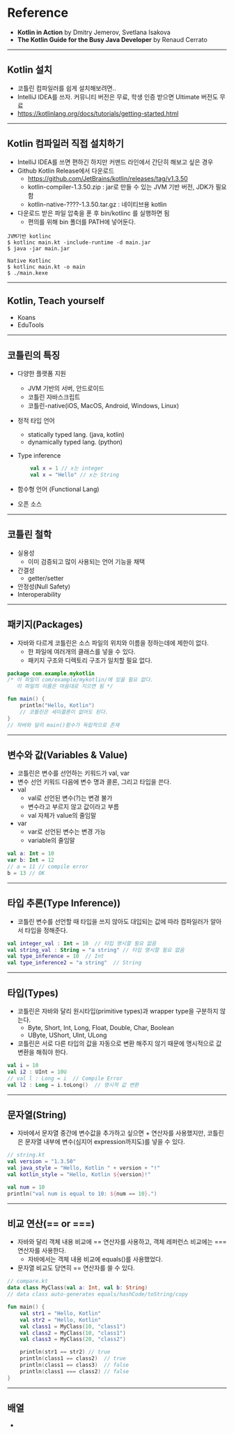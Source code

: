 
# Reference

* **Kotlin in Action** by Dmitry Jemerov, Svetlana Isakova
* **The Kotlin Guide for the Busy Java Developer** by Renaud Cerrato

---

## Kotlin 설치

* 코틀린 컴파일러를 쉽게 설치해보려면..
* IntelliJ IDEA를 쓰자. 커뮤니티 버전은 무료, 학생 인증 받으면 Ultimate 버전도 무료
* https://kotlinlang.org/docs/tutorials/getting-started.html

---

## Kotlin 컴파일러 직접 설치하기

* IntelliJ IDEA를 쓰면 편하긴 하지만 커맨드 라인에서 간단히 해보고 싶은 경우
* Github Kotlin Release에서 다운로드
  * https://github.com/JetBrains/kotlin/releases/tag/v1.3.50
  * kotlin-compiler-1.3.50.zip : jar로 만들 수 있는 JVM 기반 버전, JDK가 필요함
  * kotlin-native-????-1.3.50.tar.gz : 네이티브용 kotlin
* 다운로드 받은 파일 압축을 푼 후 bin/kotlinc 를 실행하면 됨
  * 편의를 위해 bin 폴더를 PATH에 넣어둔다.

```
JVM기반 kotlinc
$ kotlinc main.kt -include-runtime -d main.jar
$ java -jar main.jar

Native Kotlinc
$ kotlinc main.kt -o main
$ ./main.kexe
```

---

## Kotlin, Teach yourself

* Koans
* EduTools

---

## 코틀린의 특징

* 다양한 플랫폼 지원
  * JVM 기반의 서버, 안드로이드
  * 코틀린 자바스크립트
  * 코틀린-native(iOS, MacOS, Android, Windows, Linux)
* 정적 타입 언어
  * statically typed lang. (java, kotlin)
  * dynamically typed lang. (python)
* Type inference

    ```kotlin
        val x = 1 // x는 integer
        val x = "Hello" // x는 String
    ```

* 함수형 언어 (Functional Lang)
* 오픈 소스

---

## 코틀린 철학

* 실용성
  * 이미 검증되고 많이 사용되는 언어 기능을 채택
* 간결성
  * getter/setter
* 안정성(Null Safety)
* Interoperability

---

## 패키지(Packages)

* 자바와 다르게 코틀린은 소스 파일의 위치와 이름을 정하는데에 제한이 없다.
  * 한 파일에 여러개의 클래스를 넣을 수 있다.
  * 패키지 구조와 디렉토리 구조가 일치할 필요 없다.

```kotlin
package com.example.mykotlin
/* 이 파일이 com/example/mykotlin/에 있을 필요 없다.
   이 파일의 이름은 마음대로 지으면 됨 */

fun main() {
    println("Hello, Kotlin")
    // 코틀린은 세미콜론이 없어도 된다.
}
// 자바와 달리 main()함수가 독립적으로 존재
```

---

## 변수와 값(Variables & Value)

* 코틀린은 변수를 선언하는 키워드가 val, var
* 변수 선언 키워드 다음에 변수 명과 콜론, 그리고 타입을 쓴다.
* val
  * val로 선언된 변수(?)는 변경 불가
  * 변수라고 부르지 않고 값이라고 부름
  * val 자체가 value의 줄임말
* var
  * var로 선언된 변수는 변경 가능
  * variable의 줄임말

```kotlin
val a: Int = 10
var b: Int = 12
// a = 11 // compile error
b = 13 // OK
```

---

## 타입 추론(Type Inference))

* 코틀린 변수를 선언할 때 타입을 쓰지 않아도 대입되는 값에 따라 컴파일러가 알아서 타입을 정해준다.

```kotlin
val integer_val : Int = 10  // 타입 명시할 필요 없음
val string_val : String = "a string" // 타입 명시할 필요 없음
val type_inference = 10  // Int
val type_inference2 = "a string"  // String
```

---

## 타입(Types)

* 코틀린은 자바와 달리  원시타입(primitive types)과 wrapper type을 구분하지 않는다.
  * Byte, Short, Int, Long, Float, Double, Char, Boolean
  * UByte, UShort, UInt, ULong
* 코틀린은 서로 다른 타입의 값을 자동으로 변환 해주지 않기 때문에 명시적으로 값 변환을 해줘야 한다.

```kotlin
val i = 10
val i2 : UInt = 10U
// val l : Long = i  // Compile Error
val l2 : Long = i.toLong()  // 명시적 값 변환
```

---

## 문자열(String)

* 자바에서 문자열 중간에 변수값을 추가하고 싶으면 + 연산자를 사용했지만, 코틀린은 문자열 내부에 변수(심지어 expression까지도)를 넣을 수 있다.

```kotlin
// string.kt
val version = "1.3.50"
val java_style = "Hello, Kotlin " + version + "!"
val kotlin_style = "Hello, Kotlin ${version}!"

val num = 10
println("val num is equal to 10: ${num == 10}.")
```

---

## 비교 연산(== or ===)

* 자바와 달리 객체 내용 비교에 == 연산자를 사용하고, 객체 레퍼런스 비교에는 === 연산자를 사용한다.
  * 자바에서는 객체 내용 비교에 equals()를 사용했었다.
* 문자열 비교도 당연히 == 연산자를 쓸 수 있다.

```kotlin
// compare.kt
data class MyClass(val a: Int, val b: String)
// data class auto-generates equals/hashCode/toString/copy

fun main() {
    val str1 = "Hello, Kotlin"
    val str2 = "Hello, Kotlin"
    val class1 = MyClass(10, "class1")
    val class2 = MyClass(10, "class1")
    val class3 = MyClass(20, "class2")

    println(str1 == str2) // true
    println(class1 == class2)  // true
    println(class1 == class3)  // false
    println(class1 === class2) // false
}
```

---

## 배열

* 